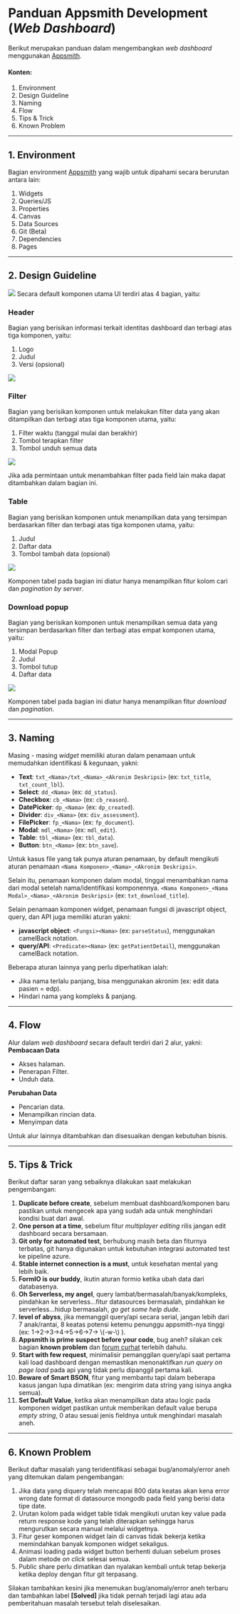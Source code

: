 # Panduan Appsmith Development (*Web Dashboard*)
Berikut merupakan panduan dalam mengembangkan *web dashboard* menggunakan [Appsmith](https://docs.appsmith.com/).
#### Konten:
1. Environment
2. Design Guideline
3. Naming
4. Flow
5. Tips & Trick
6. Known Problem
---
## 1. Environment

Bagian environment [Appsmith](https://docs.appsmith.com/) yang wajib untuk dipahami secara berurutan antara lain:
1. Widgets
2. Queries/JS
3. Properties
4. Canvas
5. Data Sources
6. Git (Beta)
7. Dependencies
8. Pages
---
## 2. Design Guideline

![](https://i.imgur.com/jEUlb6W.png)
Secara default komponen utama UI terdiri atas 4 bagian, yaitu:
### Header
Bagian yang berisikan informasi terkait identitas dashboard dan terbagi atas tiga komponen, yaitu:
1. Logo
2. Judul
3. Versi (opsional)

![](https://i.imgur.com/UW9g2HH.png)

### Filter
Bagian yang berisikan komponen untuk melakukan filter data yang akan ditampilkan dan terbagi atas tiga komponen utama, yaitu:
1. Filter waktu (tanggal mulai dan berakhir)
2. Tombol terapkan filter
3. Tombol unduh semua data

![](https://i.imgur.com/sC5oMxi.png)

Jika ada permintaan untuk menambahkan filter pada field lain maka dapat ditambahkan dalam bagian ini.

### Table
Bagian yang berisikan komponen untuk menampilkan data yang tersimpan berdasarkan filter dan terbagi atas tiga komponen utama, yaitu:
1. Judul
2. Daftar data
3. Tombol tambah data (opsional)

![](https://i.imgur.com/RRaPbhk.png)

Komponen tabel pada bagian ini diatur hanya menampilkan fitur kolom cari dan *pagination by server*.

### Download popup
Bagian yang berisikan komponen untuk menampilkan semua data yang tersimpan berdasarkan filter dan terbagi atas empat komponen utama, yaitu:
1. Modal Popup
2. Judul
3. Tombol tutup
4. Daftar data

![](https://i.imgur.com/S6nE71u.png)

Komponen tabel pada bagian ini diatur hanya menampilkan fitur *download* dan *pagination*.

---

## 3. Naming
Masing - masing *widget* memiliki aturan dalam penamaan untuk memudahkan identifikasi & kegunaan, yakni:
- **Text**: `txt_<Nama>/txt_<Nama>_<Akronim Deskripsi>` (ex: `txt_title`, `txt_count_lbl`).
- **Select**: `dd_<Nama>` (ex: `dd_status`).
- **Checkbox**: `cb_<Nama>` (ex: `cb_reason`).
- **DatePicker**: `dp_<Nama>` (ex: `dp_created`).
- **Divider**: `div_<Nama>` (ex: `div_assessment`).
- **FilePicker**: `fp_<Nama>` (ex: `fp_document`).
- **Modal**: `mdl_<Nama>` (ex: `mdl_edit`).
- **Table**: `tbl_<Nama>` (ex: `tbl_data`).
- **Button**: `btn_<Nama>` (ex: `btn_save`).

Untuk kasus file yang tak punya aturan penamaan, by default mengikuti aturan penamaan `<Nama Komponen>_<Nama>_<Akronim Deskripsi>`.

Selain itu, penamaan komponen dalam modal, tinggal menambahkan nama dari modal setelah nama/identifikasi komponennya.
`<Nama Komponen>_<Nama Modal>_<Nama>_<Akronim Deskripsi>` (ex: `txt_download_title`).

Selain penamaan komponen widget, penamaan fungsi di javascript object,  query, dan API juga memiliki aturan yakni:
- **javascript object**: `<Fungsi><Nama>` (ex: `parseStatus`), menggunakan camelBack notation.
- **query/API**: `<Predicate><Nama>` (ex: `getPatientDetail`), menggunakan camelBack notation.

Beberapa aturan lainnya yang perlu diperhatikan ialah:
- Jika nama terlalu panjang, bisa menggunakan akronim (ex: edit data pasien = edp).
- Hindari nama yang kompleks & panjang.
---

## 4. Flow
Alur dalam *web dashboard* secara default terdiri dari 2 alur, yakni:
**Pembacaan Data**
  - Akses halaman.
  - Penerapan Filter.
  - Unduh data.

**Perubahan Data**
  - Pencarian data.
  - Menampilkan rincian data.
  - Menyimpan data

Untuk alur lainnya ditambahkan dan disesuaikan dengan kebutuhan bisnis.

---

## 5. Tips & Trick
Berikut daftar saran yang sebaiknya dilakukan saat melakukan pengembangan:
1. **Duplicate before create**, sebelum membuat dashboard/komponen baru pastikan untuk mengecek apa yang sudah ada untuk menghindari kondisi buat dari awal.
2. **One person at a time**, sebelum fitur *multiplayer editing* rilis jangan edit dashboard secara bersamaan.
3. **Git only for automated test**, berhubung masih beta dan fiturnya terbatas, git hanya digunakan untuk kebutuhan integrasi automated test ke pipeline azure.
4. **Stable internet connection is a must**, untuk kesehatan mental yang lebih baik.
5. **FormIO is our buddy**, ikutin aturan formio ketika ubah data dari databasenya.
6. **Oh Serverless, my angel**, query lambat/bermasalah/banyak/kompleks, pindahkan ke serverless...fitur datasources bermasalah, pindahkan ke serverless...hidup bermasalah, *go get some help dude*.
7. **level of abyss**, jika memanggil query/api secara serial, jangan lebih dari 7 anak/rantai, 8 keatas potensi ketemu penunggu appsmith-nya tinggi (ex: 1->2->3->4->5->6->7-> \\(-w-\\) ).
8. **Appsmith is prime suspect before your code**, bug aneh? silakan cek bagian **known problem** dan [forum curhat](https://github.com/appsmithorg/appsmith/issues) terlebih dahulu.
9. **Start with few request**, minimalisir pemanggilan query/api saat pertama kali load dashboard dengan memastikan menonaktifkan *run query on page load* pada api yang tidak perlu dipanggil pertama kali.
10. **Beware of Smart BSON**, fitur yang membantu tapi dalam beberapa kasus jangan lupa dimatikan (ex: mengirim data string yang isinya angka semua).
11. **Set Default Value**, ketika akan menampilkan data atau logic pada komponen widget pastikan untuk memberikan default value berupa *empty string*, 0 atau sesuai jenis fieldnya untuk menghindari masalah aneh.

---

## 6. Known Problem
Berikut daftar masalah yang teridentifikasi sebagai bug/anomaly/error aneh yang ditemukan dalam pengembangan:
1. Jika data yang diquery telah mencapai 800 data keatas akan kena error wrong date format di datasource mongodb pada field yang berisi data tipe date.
2. Urutan kolom pada widget table tidak mengikuti urutan key value pada return response kode yang telah diterapkan sehingga harus mengurutkan secara manual melalui widgetnya.
3. Fitur geser komponen widget lain di canvas tidak bekerja ketika memindahkan banyak komponen widget sekaligus.
4. Animasi loading pada widget button berhenti duluan sebelum proses dalam metode *on click* selesai semua.
5. Public share perlu dimatikan dan nyalakan kembali untuk tetap bekerja ketika deploy dengan fitur git terpasang.

Silakan tambahkan kesini jika menemukan bug/anomaly/error aneh terbaru dan tambahkan label **[Solved]** jika tidak pernah terjadi lagi atau ada pemberitahuan masalah tersebut telah diselesaikan.